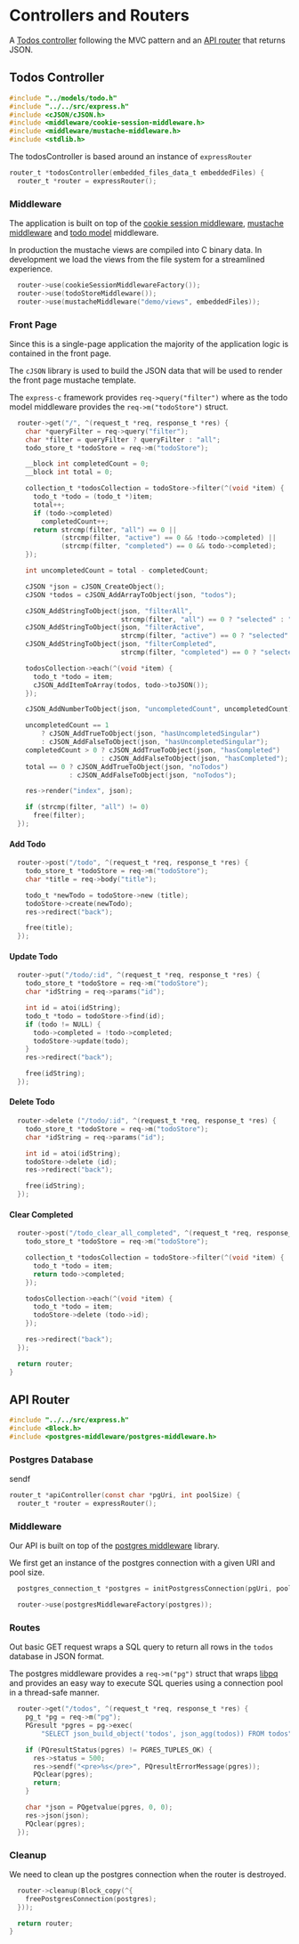 # Controllers and Routers

A [Todos controller](https://github.com/williamcotton/express-c/tree/master/demo/controllers#todos-controller) following the MVC pattern and an [API router](https://github.com/williamcotton/express-c/tree/master/demo/controllers#api-router) that returns JSON.

## Todos Controller

```c
#include "../models/todo.h"
#include "../../src/express.h"
#include <cJSON/cJSON.h>
#include <middleware/cookie-session-middleware.h>
#include <middleware/mustache-middleware.h>
#include <stdlib.h>
```

The todosController is based around an instance of `expressRouter`

```c
router_t *todosController(embedded_files_data_t embeddedFiles) {
  router_t *router = expressRouter();
```

### Middleware

The application is built on top of the [cookie session middleware](https://github.com/williamcotton/express-c/blob/master/src/middleware/cookie-session-middleware.md), [mustache middleware](https://github.com/williamcotton/express-c/blob/master/src/middleware/mustache-middleware.md) and [todo model](https://github.com/williamcotton/express-c/tree/master/demo/models) middleware.

In production the mustache views are compiled into C binary data. In development we load the views from the file system for a streamlined experience.

```c
  router->use(cookieSessionMiddlewareFactory());
  router->use(todoStoreMiddleware());
  router->use(mustacheMiddleware("demo/views", embeddedFiles));
```

### Front Page

Since this is a single-page application the majority of the application logic is contained in the front page.

The `cJSON` library is used to build the JSON data that will be used to render the front page mustache template.

The `express-c` framework provides `req->query("filter")` where as the todo model middleware provides the `req->m("todoStore")` struct.

```c
  router->get("/", ^(request_t *req, response_t *res) {
    char *queryFilter = req->query("filter");
    char *filter = queryFilter ? queryFilter : "all";
    todo_store_t *todoStore = req->m("todoStore");

    __block int completedCount = 0;
    __block int total = 0;

    collection_t *todosCollection = todoStore->filter(^(void *item) {
      todo_t *todo = (todo_t *)item;
      total++;
      if (todo->completed)
        completedCount++;
      return strcmp(filter, "all") == 0 ||
             (strcmp(filter, "active") == 0 && !todo->completed) ||
             (strcmp(filter, "completed") == 0 && todo->completed);
    });

    int uncompletedCount = total - completedCount;

    cJSON *json = cJSON_CreateObject();
    cJSON *todos = cJSON_AddArrayToObject(json, "todos");

    cJSON_AddStringToObject(json, "filterAll",
                            strcmp(filter, "all") == 0 ? "selected" : "");
    cJSON_AddStringToObject(json, "filterActive",
                            strcmp(filter, "active") == 0 ? "selected" : "");
    cJSON_AddStringToObject(json, "filterCompleted",
                            strcmp(filter, "completed") == 0 ? "selected" : "");

    todosCollection->each(^(void *item) {
      todo_t *todo = item;
      cJSON_AddItemToArray(todos, todo->toJSON());
    });

    cJSON_AddNumberToObject(json, "uncompletedCount", uncompletedCount);

    uncompletedCount == 1
        ? cJSON_AddTrueToObject(json, "hasUncompletedSingular")
        : cJSON_AddFalseToObject(json, "hasUncompletedSingular");
    completedCount > 0 ? cJSON_AddTrueToObject(json, "hasCompleted")
                       : cJSON_AddFalseToObject(json, "hasCompleted");
    total == 0 ? cJSON_AddTrueToObject(json, "noTodos")
               : cJSON_AddFalseToObject(json, "noTodos");

    res->render("index", json);

    if (strcmp(filter, "all") != 0)
      free(filter);
  });
```

#### Add Todo

```c
  router->post("/todo", ^(request_t *req, response_t *res) {
    todo_store_t *todoStore = req->m("todoStore");
    char *title = req->body("title");

    todo_t *newTodo = todoStore->new (title);
    todoStore->create(newTodo);
    res->redirect("back");

    free(title);
  });
```

#### Update Todo

```c
  router->put("/todo/:id", ^(request_t *req, response_t *res) {
    todo_store_t *todoStore = req->m("todoStore");
    char *idString = req->params("id");

    int id = atoi(idString);
    todo_t *todo = todoStore->find(id);
    if (todo != NULL) {
      todo->completed = !todo->completed;
      todoStore->update(todo);
    }
    res->redirect("back");

    free(idString);
  });
```

#### Delete Todo

```c
  router->delete ("/todo/:id", ^(request_t *req, response_t *res) {
    todo_store_t *todoStore = req->m("todoStore");
    char *idString = req->params("id");

    int id = atoi(idString);
    todoStore->delete (id);
    res->redirect("back");

    free(idString);
  });
```

#### Clear Completed

```c
  router->post("/todo_clear_all_completed", ^(request_t *req, response_t *res) {
    todo_store_t *todoStore = req->m("todoStore");

    collection_t *todosCollection = todoStore->filter(^(void *item) {
      todo_t *todo = item;
      return todo->completed;
    });

    todosCollection->each(^(void *item) {
      todo_t *todo = item;
      todoStore->delete (todo->id);
    });

    res->redirect("back");
  });

  return router;
}
```

## API Router

```c
#include "../../src/express.h"
#include <Block.h>
#include <postgres-middleware/postgres-middleware.h>
```

### Postgres Database

sendf

```c
router_t *apiController(const char *pgUri, int poolSize) {
  router_t *router = expressRouter();
```

### Middleware

Our API is built on top of the [postgres middleware](https://github.com/williamcotton/express-c/blob/master/src/middleware/postgres-middleware.md) library.

We first get an instance of the postgres connection with a given URI and pool size.

```c
  postgres_connection_t *postgres = initPostgressConnection(pgUri, poolSize);

  router->use(postgresMiddlewareFactory(postgres));
```

### Routes

Out basic GET request wraps a SQL query to return all rows in the `todos` database in JSON format.

The postgres middleware provides a `req->m("pg")` struct that wraps [libpq](https://www.postgresql.org/docs/14/libpq.html) and provides an easy way to execute SQL queries using a connection pool in a thread-safe manner.

```c
  router->get("/todos", ^(request_t *req, response_t *res) {
    pg_t *pg = req->m("pg");
    PGresult *pgres = pg->exec(
        "SELECT json_build_object('todos', json_agg(todos)) FROM todos");

    if (PQresultStatus(pgres) != PGRES_TUPLES_OK) {
      res->status = 500;
      res->sendf("<pre>%s</pre>", PQresultErrorMessage(pgres));
      PQclear(pgres);
      return;
    }

    char *json = PQgetvalue(pgres, 0, 0);
    res->json(json);
    PQclear(pgres);
  });
```

### Cleanup

We need to clean up the postgres connection when the router is destroyed.

```c
  router->cleanup(Block_copy(^{
    freePostgresConnection(postgres);
  }));

  return router;
}
```
